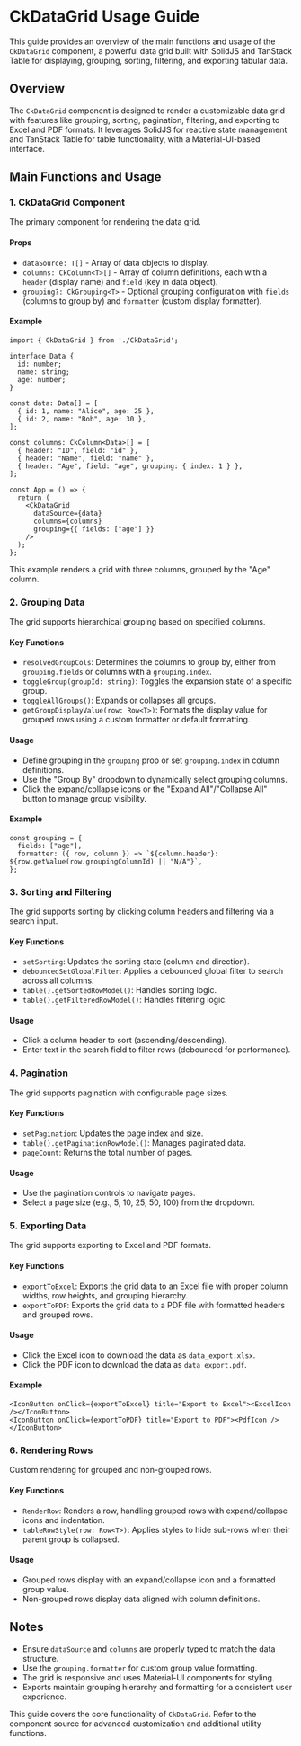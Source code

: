 # CkDataGrid Usage Guide

This guide provides an overview of the main functions and usage of the `CkDataGrid` component, a powerful data grid built with SolidJS and TanStack Table for displaying, grouping, sorting, filtering, and exporting tabular data.

## Overview

The `CkDataGrid` component is designed to render a customizable data grid with features like grouping, sorting, pagination, filtering, and exporting to Excel and PDF formats. It leverages SolidJS for reactive state management and TanStack Table for table functionality, with a Material-UI-based interface.

## Main Functions and Usage

### 1. CkDataGrid Component

The primary component for rendering the data grid.

#### Props
- `dataSource: T[]` - Array of data objects to display.
- `columns: CkColumn<T>[]` - Array of column definitions, each with a `header` (display name) and `field` (key in data object).
- `grouping?: CkGrouping<T>` - Optional grouping configuration with `fields` (columns to group by) and `formatter` (custom display formatter).

#### Example
```tsx
import { CkDataGrid } from './CkDataGrid';

interface Data {
  id: number;
  name: string;
  age: number;
}

const data: Data[] = [
  { id: 1, name: "Alice", age: 25 },
  { id: 2, name: "Bob", age: 30 },
];

const columns: CkColumn<Data>[] = [
  { header: "ID", field: "id" },
  { header: "Name", field: "name" },
  { header: "Age", field: "age", grouping: { index: 1 } },
];

const App = () => {
  return (
    <CkDataGrid
      dataSource={data}
      columns={columns}
      grouping={{ fields: ["age"] }}
    />
  );
};
```

This example renders a grid with three columns, grouped by the "Age" column.

### 2. Grouping Data

The grid supports hierarchical grouping based on specified columns.

#### Key Functions
- `resolvedGroupCols`: Determines the columns to group by, either from `grouping.fields` or columns with a `grouping.index`.
- `toggleGroup(groupId: string)`: Toggles the expansion state of a specific group.
- `toggleAllGroups()`: Expands or collapses all groups.
- `getGroupDisplayValue(row: Row<T>)`: Formats the display value for grouped rows using a custom formatter or default formatting.

#### Usage
- Define grouping in the `grouping` prop or set `grouping.index` in column definitions.
- Use the "Group By" dropdown to dynamically select grouping columns.
- Click the expand/collapse icons or the "Expand All"/"Collapse All" button to manage group visibility.

#### Example
```tsx
const grouping = {
  fields: ["age"],
  formatter: ({ row, column }) => `${column.header}: ${row.getValue(row.groupingColumnId) || "N/A"}`,
};
```

### 3. Sorting and Filtering

The grid supports sorting by clicking column headers and filtering via a search input.

#### Key Functions
- `setSorting`: Updates the sorting state (column and direction).
- `debouncedSetGlobalFilter`: Applies a debounced global filter to search across all columns.
- `table().getSortedRowModel()`: Handles sorting logic.
- `table().getFilteredRowModel()`: Handles filtering logic.

#### Usage
- Click a column header to sort (ascending/descending).
- Enter text in the search field to filter rows (debounced for performance).

### 4. Pagination

The grid supports pagination with configurable page sizes.

#### Key Functions
- `setPagination`: Updates the page index and size.
- `table().getPaginationRowModel()`: Manages paginated data.
- `pageCount`: Returns the total number of pages.

#### Usage
- Use the pagination controls to navigate pages.
- Select a page size (e.g., 5, 10, 25, 50, 100) from the dropdown.

### 5. Exporting Data

The grid supports exporting to Excel and PDF formats.

#### Key Functions
- `exportToExcel`: Exports the grid data to an Excel file with proper column widths, row heights, and grouping hierarchy.
- `exportToPDF`: Exports the grid data to a PDF file with formatted headers and grouped rows.

#### Usage
- Click the Excel icon to download the data as `data_export.xlsx`.
- Click the PDF icon to download the data as `data_export.pdf`.

#### Example
```tsx
<IconButton onClick={exportToExcel} title="Export to Excel"><ExcelIcon /></IconButton>
<IconButton onClick={exportToPDF} title="Export to PDF"><PdfIcon /></IconButton>
```

### 6. Rendering Rows

Custom rendering for grouped and non-grouped rows.

#### Key Functions
- `RenderRow`: Renders a row, handling grouped rows with expand/collapse icons and indentation.
- `tableRowStyle(row: Row<T>)`: Applies styles to hide sub-rows when their parent group is collapsed.

#### Usage
- Grouped rows display with an expand/collapse icon and a formatted group value.
- Non-grouped rows display data aligned with column definitions.

## Notes
- Ensure `dataSource` and `columns` are properly typed to match the data structure.
- Use the `grouping.formatter` for custom group value formatting.
- The grid is responsive and uses Material-UI components for styling.
- Exports maintain grouping hierarchy and formatting for a consistent user experience.

This guide covers the core functionality of `CkDataGrid`. Refer to the component source for advanced customization and additional utility functions.